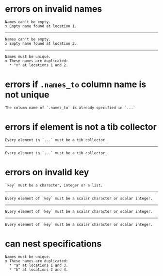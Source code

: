 # errors on invalid names

    Names can't be empty.
    x Empty name found at location 1.

---

    Names can't be empty.
    x Empty name found at location 2.

---

    Names must be unique.
    x These names are duplicated:
      * "x" at locations 1 and 2.

# errors if `.names_to` column name is not unique

    The column name of `.names_to` is already specified in `...`

# errors if element is not a tib collector

    Every element in `...` must be a tib collector.

---

    Every element in `...` must be a tib collector.

# errors on invalid key

    `key` must be a character, integer or a list.

---

    Every element of `key` must be a scalar character or scalar integer.

---

    Every element of `key` must be a scalar character or scalar integer.

---

    Every element of `key` must be a scalar character or scalar integer.

# can nest specifications

    Names must be unique.
    x These names are duplicated:
      * "a" at locations 1 and 3.
      * "b" at locations 2 and 4.

